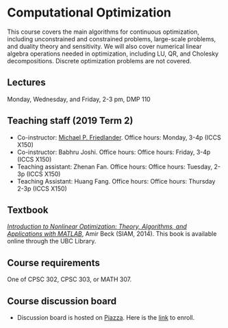 # Computational Optimization

This course covers the main algorithms for continuous optimization, including unconstrained and constrained problems, large-scale problems, and duality theory and sensitivity. We will also cover numerical linear algebra operations needed in optimization, including LU, QR, and Cholesky decompositions. Discrete optimization problems are not covered.

## Lectures
Monday, Wednesday, and Friday, 2-3 pm, DMP 110

## Teaching staff (2019 Term 2) 
* Co-instructor: [Michael P. Friedlander](http://friedlander.io/). Office hours: Monday, 3-4p (ICCS X150)
* Co-instructor: Babhru Joshi. Office hours: Office hours: Friday, 3-4p (ICCS X150)
* Teaching assistant: Zhenan Fan. Office hours: Office hours: Tuesday, 2-3p (ICCS X150) 
* Teaching Assistant: Huang Fang. Office hours: Office hours: Thursday 2-3p (ICCS X150)

## Textbook
[*Introduction to Nonlinear Optimization: Theory, Algorithms, and Applications with MATLAB*](https://epubs.siam.org/doi/book/10.1137/1.9781611973655), Amir Beck (SIAM, 2014). This book is available online through the UBC Library.

## Course requirements

One of CPSC 302, CPSC 303, or MATH 307.

## Course discussion board

* Discussion board is hosted on [Piazza](http://piazza.com/ubc.ca/winterterm22019/cpsc406/home). Here is the [link](http://piazza.com/ubc.ca/winterterm22019/cpsc406) to enroll.
